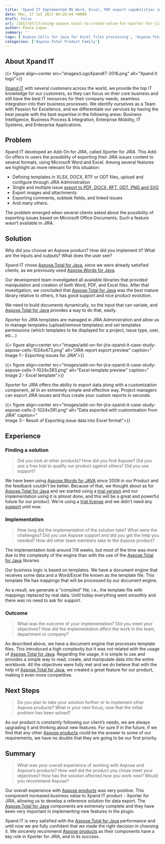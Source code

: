 ```yaml
---
title: 'Xpand IT Implemented MS Word, Excel, PDF export capabilities in Xporter for JIRA plugin using Aspose.Total for Java'
date: Mon, 17 Jul 2017 04:29:44 +0000
draft: false
url: /2017/07/17/using-aspose.total-to-create-value-for-xporter-for-jira/
author: Paulo Lopes
summary: ''
tags: ['Aspose.Cells for Java for Excel files processing', 'Aspose.Total', 'Aspose.Words for Java for MS Word files creation and Manipulation', 'Convert PDF to Image formats', 'Create or manipulate PDF files using Aspose.PDF for Java', 'Generate Word documents based on Template', 'Generate output in RTF format', 'Image conversion to PDF format', 'Java API for MS Word files processing', 'Programatically generate PDF files', 'Render output to DOCX format', 'Success Stories']
categories: ['Aspose.Total Product Family']
---
```


## About Xpand IT



{{< figure align=center src="images/LogoXpandIT-2016.png" alt="Xpand It logo">}}


[Xpand IT][1] with several customers across the world, we provide the top IT knowledge for our customers, so they can focus on their core business and still have the best IT resources for their company needs, seamless integration into their business processes. We identify ourselves as a Team with Passion for Excellence, and we differentiate our services by having the best people with the best expertise in the following areas: Business Intelligence, Business Process & Integration, Enterprise Mobility, IT Systems, and Enterprise Applications.

## Problem

Xpand IT developed an Add-On for JIRA, called Xporter for JIRA. This Add-On offers to users the possibility of exporting their JIRA issues content to several formats, using Microsoft Word and Excel. Among several features we highlight as more relevant for this situation:

*   Defining templates in XLSX, DOCX, RTF or ODT files, upload and configure through JIRA Administration
*   Single and multiple issue [export to PDF, DOCX, RFT, ODT, PNG and SVG][2]
*   Export images and attachments
*   Exporting comments, subtask fields, and linked issues
*   And many others.

The problem emerged when several clients asked about the possibility of exporting issues based on Microsoft Office Documents. Such a feature wasn’t available in JIRA.

## Solution

Why did you choose an Aspose product? How did you implement it? What are the inputs and outputs? What does the user see?

Xpand IT chose [Aspose.Total for Java][3], since we were already satisfied clients, as we previously used [Aspose.Words for Java][4].

Our development team investigated all available libraries that provided manipulation and creation of both Word, PDF, and Excel files. After that investigation, we concluded that [Aspose.Total for Java][5] was the best mature library relative to others, it has good support and nice product evolution.

We need to build documents dynamically, so the input that can variate, and [Aspose.Total for Java][6] provides a way to do that, easily.

Xporter for JIRA templates are managed in JIRA Administration and allow us to manage templates (upload/remove templates) and set templates permissions (which templates to be displayed for a project, issue type, user, etc…)



{{< figure align=center src="images/add-on-for-jira-xpand-it-case-study-aspose-cells-1024x473.png" alt="JIRA report export preview" caption="<br>Image 1:- Exporting issues for JIRA">}}




{{< figure align=center src="images/add-on-for-jira-xpand-it-case-study-aspose-cells-1-1024x393.png" alt="Excel template preview" caption="<br>Image 2:- Excel template">}}


Xporter for JIRA offers the ability to export data along with a customization component, all in an extremely simple and effective way. Project managers can export JIRA issues and thus create your custom reports in seconds.



{{< figure align=center src="images/add-on-for-jira-xpand-it-case-study-aspose-cells-2-1024x391.png" alt="Data exported with customisation from JIRA" caption="<br>Image 3:- Result of Exporting issue data into Excel format">}}


## Experience

### **Finding a solution**

> Did you look at other products? How did you find Aspose? Did you use a free trial to qualify our product against others? Did you use support?

We have been using [Aspose.Words for JAVA][7] since 2009 in our Product and the feedback couldn’t be better. Because of that, we thought about as for [Aspose.Total for Java][8] and we started using a [trial version][9] and our implementation using it is almost done, and this will be a great and powerful future for our product. We're using a [trial license][10] and we didn't need any [support][11] until now.

### **Implementation**

> How long did the implementation of the solution take? What were the challenges? Did you use Aspose support and did you get the help you needed? How did other team members take to the Aspose product?

The implementation took around 7/8 weeks, but most of the time was more due to the complexity of the engine than with the use of the [Aspose.Total for Java][12] libraries.

Our business logic is based on templates. We have a document engine that receives some data and a Word/Excel file known as the template file. This template file has mappings that will be processed by our document engine.

As a result, we generate a "compiled" file, i.e., the template file with mappings replaced by real data. Until today everything went smoothly and there was no need to ask for support.

### **Outcome**

> What was the outcome of your implementation? Did you meet your objectives? How did the implementation affect the work in the team, department or company?

As described above, we have a document engine that processes template files. This introduced a high complexity but it was not related with the usage of [Aspose.Total for Java][13]. Regarding the usage, it is simple to use and provides a simple way to read, create, and manipulate data into the entire workbook. All the objectives were fully met and we do believe that with the help of [Aspose.Total for Java][14], we created a great feature for our product, making it even more competitive.

## Next Steps

> Do you plan to take your solution further or to implement other Aspose products? What is your next focus, now that the initial problem has been solved?

As our product is constantly following our client’s needs, we are always upgrading it and thinking about new features. For sure if in the future, if we find that any other [Aspose products][15] could be the answer to some of our requirements, we have no doubts that they are going to be our first priority.

## Summary

> What was your overall experience of working with Aspose and Aspose’s products? How well did the product you chose meet your objectives? How has the solution affected how you work now? Would you recommend Aspose?

Our overall experience with [Aspose products][16] was very positive. This component increased business value to Xpand IT product - Xporter for JIRA, allowing us to develop a reference solution for data export. The [Aspose.Total for Java][17] components are extremely complete and they have been very important in implementing new features in the plugin.

Xpand IT is very satisfied with the [Aspose.Total for Java][18] performance and until now we are fully confident that we made the right decision in choosing it. We sincerely recommend [Aspose products][19] as their components have a key role in Xporter for JIRA, and in its success.




[1]: https://www.xpand-it.com/
[2]: https://docs.aspose.com/display/wordsjava/Saving+a+Document
[3]: https://products.aspose.com/total/java
[4]: https://products.aspose.com/words/java
[5]: https://products.aspose.com/total/java
[6]: https://products.aspose.com/total/java
[7]: https://products.aspose.com/words/java
[8]: https://products.aspose.com/total/java
[9]: https://downloads.aspose.com/total/java
[10]: https://purchase.aspose.com/temporary-license
[11]: https://forum.aspose.com/
[12]: https://products.aspose.com/total/java
[13]: https://products.aspose.com/total/java
[14]: https://products.aspose.com/total/java
[15]: https://products.aspose.com/
[16]: https://products.aspose.com/
[17]: https://products.aspose.com/total/java
[18]: https://products.aspose.com/total/java
[19]: https://products.aspose.com/





